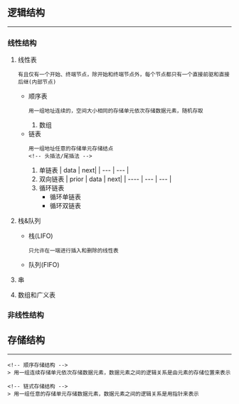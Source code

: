 ## **逻辑结构**
---
### **线性结构**
1. 线性表
   ```  
   有且仅有一个开始、终端节点，除开始和终端节点外，每个节点都只有一个直接前驱和直接后继(内部节点)
   ```
   * 顺序表
     ```
     用一组地址连续的，空间大小相同的存储单元依次存储数据元素，随机存取
     ```
     1. 数组
   * 链表
     ```
     用一组地址任意的存储单元存储结点 
     <!-- 头插法/尾插法 -->
     ```
     1. 单链表
        | data | next|
        | ---  | --- |
     2. 双向链表
        | prior | data | next|
        | ----   | ---  | --- |
     3. 循环链表
        * 循环单链表
        * 循环双链表
         
2. 栈&队列
   * 栈(LIFO)
     ```
     只允许在一端进行插入和删除的线性表
     ```
   * 队列(FIFO)
3. 串
4. 数组和广义表

### **非线性结构**


## **存储结构**
---
```
<!-- 顺序存储结构 -->
> 用一组连续存储单元依次存储数据元素，数据元素之间的逻辑关系是由元素的存储位置来表示

<!-- 链式存储结构 -->
> 用一组任意的存储单元存储数据元素，数据元素之间的逻辑关系是用指针来表示
```